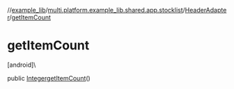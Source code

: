 //[example_lib](../../../index.md)/[multi.platform.example_lib.shared.app.stocklist](../index.md)/[HeaderAdapter](index.md)/[getItemCount](get-item-count.md)

# getItemCount

[android]\

public [Integer](https://developer.android.com/reference/kotlin/java/lang/Integer.html)[getItemCount](get-item-count.md)()
